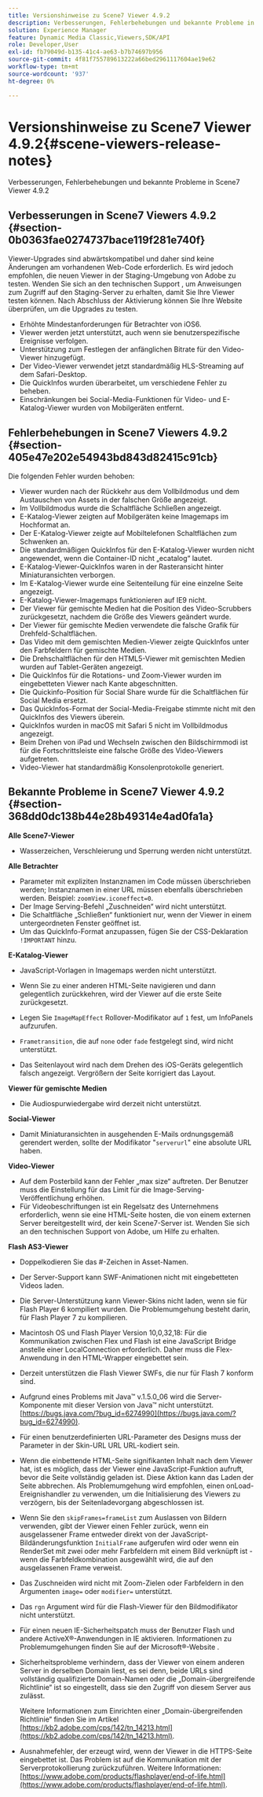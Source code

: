 ```yaml
---
title: Versionshinweise zu Scene7 Viewer 4.9.2
description: Verbesserungen, Fehlerbehebungen und bekannte Probleme in Scene7 Viewer 4.9.2
solution: Experience Manager
feature: Dynamic Media Classic,Viewers,SDK/API
role: Developer,User
exl-id: fb79049d-b135-41c4-ae63-b7b74697b956
source-git-commit: 4f81f755789613222a66bed2961117604ae19e62
workflow-type: tm+mt
source-wordcount: '937'
ht-degree: 0%

---
```


# Versionshinweise zu Scene7 Viewer 4.9.2{#scene-viewers-release-notes}

Verbesserungen, Fehlerbehebungen und bekannte Probleme in Scene7 Viewer 4.9.2

## Verbesserungen in Scene7 Viewers 4.9.2 {#section-0b0363fae0274737bace119f281e740f}

Viewer-Upgrades sind abwärtskompatibel und daher sind keine Änderungen am vorhandenen Web-Code erforderlich. Es wird jedoch empfohlen, die neuen Viewer in der Staging-Umgebung von Adobe zu testen. Wenden Sie sich an den technischen Support , um Anweisungen zum Zugriff auf den Staging-Server zu erhalten, damit Sie Ihre Viewer testen können. Nach Abschluss der Aktivierung können Sie Ihre Website überprüfen, um die Upgrades zu testen.

* Erhöhte Mindestanforderungen für Betrachter von iOS6.
* Viewer werden jetzt unterstützt, auch wenn sie benutzerspezifische Ereignisse verfolgen.
* Unterstützung zum Festlegen der anfänglichen Bitrate für den Video-Viewer hinzugefügt.
* Der Video-Viewer verwendet jetzt standardmäßig HLS-Streaming auf dem Safari-Desktop.
* Die QuickInfos wurden überarbeitet, um verschiedene Fehler zu beheben.
* Einschränkungen bei Social-Media-Funktionen für Video- und E-Katalog-Viewer wurden von Mobilgeräten entfernt.

## Fehlerbehebungen in Scene7 Viewers 4.9.2 {#section-405e47e202e54943bd843d82415c91cb}

Die folgenden Fehler wurden behoben:

* Viewer wurden nach der Rückkehr aus dem Vollbildmodus und dem Austauschen von Assets in der falschen Größe angezeigt.
* Im Vollbildmodus wurde die Schaltfläche Schließen angezeigt.
* E-Katalog-Viewer zeigten auf Mobilgeräten keine Imagemaps im Hochformat an.
* Der E-Katalog-Viewer zeigte auf Mobiltelefonen Schaltflächen zum Schwenken an.
* Die standardmäßigen QuickInfos für den E-Katalog-Viewer wurden nicht angewendet, wenn die Container-ID nicht „ecatalog“ lautet.
* E-Katalog-Viewer-QuickInfos waren in der Rasteransicht hinter Miniaturansichten verborgen.
* Im E-Katalog-Viewer wurde eine Seitenteilung für eine einzelne Seite angezeigt.
* E-Katalog-Viewer-Imagemaps funktionieren auf IE9 nicht.
* Der Viewer für gemischte Medien hat die Position des Video-Scrubbers zurückgesetzt, nachdem die Größe des Viewers geändert wurde.
* Der Viewer für gemischte Medien verwendete die falsche Grafik für Drehfeld-Schaltflächen.
* Das Video mit dem gemischten Medien-Viewer zeigte QuickInfos unter den Farbfeldern für gemischte Medien.
* Die Drehschaltflächen für den HTML5-Viewer mit gemischten Medien wurden auf Tablet-Geräten angezeigt.
* Die QuickInfos für die Rotations- und Zoom-Viewer wurden im eingebetteten Viewer nach Kante abgeschnitten.
* Die Quickinfo-Position für Social Share wurde für die Schaltflächen für Social Media ersetzt.
* Das QuickInfos-Format der Social-Media-Freigabe stimmte nicht mit den QuickInfos des Viewers überein.
* QuickInfos wurden in macOS mit Safari 5 nicht im Vollbildmodus angezeigt.
* Beim Drehen von iPad und Wechseln zwischen den Bildschirmmodi ist für die Fortschrittsleiste eine falsche Größe des Video-Viewers aufgetreten.
* Video-Viewer hat standardmäßig Konsolenprotokolle generiert.

## Bekannte Probleme in Scene7 Viewer 4.9.2 {#section-368dd0dc138b44e28b49314e4ad0fa1a}

**Alle Scene7-Viewer**

* Wasserzeichen, Verschleierung und Sperrung werden nicht unterstützt.

**Alle Betrachter**

* Parameter mit expliziten Instanznamen im Code müssen überschrieben werden; Instanznamen in einer URL müssen ebenfalls überschrieben werden. Beispiel: `zoomView.iconeffect=0`.
* Der Image Serving-Befehl „Zuschneiden“ wird nicht unterstützt.
* Die Schaltfläche „Schließen“ funktioniert nur, wenn der Viewer in einem untergeordneten Fenster geöffnet ist.
* Um das QuickInfo-Format anzupassen, fügen Sie der CSS-Deklaration `!IMPORTANT` hinzu.

**E-Katalog-Viewer**

* JavaScript-Vorlagen in Imagemaps werden nicht unterstützt.
* Wenn Sie zu einer anderen HTML-Seite navigieren und dann gelegentlich zurückkehren, wird der Viewer auf die erste Seite zurückgesetzt.
* Legen Sie `ImageMapEffect` Rollover-Modifikator auf `1` fest, um InfoPanels aufzurufen.

* `Frametransition`, die auf `none` oder `fade` festgelegt sind, wird nicht unterstützt.

* Das Seitenlayout wird nach dem Drehen des iOS-Geräts gelegentlich falsch angezeigt. Vergrößern der Seite korrigiert das Layout.

**Viewer für gemischte Medien**

* Die Audiospurwiedergabe wird derzeit nicht unterstützt.

**Social-Viewer**

* Damit Miniaturansichten in ausgehenden E-Mails ordnungsgemäß gerendert werden, sollte der Modifikator &quot;`serverurl`&quot; eine absolute URL haben.

**Video-Viewer**

* Auf dem Posterbild kann der Fehler „max size“ auftreten. Der Benutzer muss die Einstellung für das Limit für die Image-Serving-Veröffentlichung erhöhen.
* Für Videobeschriftungen ist ein Regelsatz des Unternehmens erforderlich, wenn sie eine HTML-Seite hosten, die von einem externen Server bereitgestellt wird, der kein Scene7-Server ist. Wenden Sie sich an den technischen Support von Adobe, um Hilfe zu erhalten.

**Flash AS3-Viewer**

* Doppelkodieren Sie das #-Zeichen in Asset-Namen.
* Der Server-Support kann SWF-Animationen nicht mit eingebetteten Videos laden.
* Die Server-Unterstützung kann Viewer-Skins nicht laden, wenn sie für Flash Player 6 kompiliert wurden. Die Problemumgehung besteht darin, für Flash Player 7 zu kompilieren.
* Macintosh OS und Flash Player Version 10,0,32,18: Für die Kommunikation zwischen Flex und Flash ist eine JavaScript Bridge anstelle einer LocalConnection erforderlich. Daher muss die Flex-Anwendung in den HTML-Wrapper eingebettet sein.
* Derzeit unterstützen die Flash Viewer SWFs, die nur für Flash 7 konform sind.
* Aufgrund eines Problems mit Java™ v.1.5.0_06 wird die Server-Komponente mit dieser Version von Java™ nicht unterstützt. [https://bugs.java.com/?bug_id=6274990](https://bugs.java.com/?bug_id=6274990).
* Für einen benutzerdefinierten URL-Parameter des Designs muss der Parameter in der Skin-URL URL URL-kodiert sein.
* Wenn die einbettende HTML-Seite signifikanten Inhalt nach dem Viewer hat, ist es möglich, dass der Viewer eine JavaScript-Funktion aufruft, bevor die Seite vollständig geladen ist. Diese Aktion kann das Laden der Seite abbrechen. Als Problemumgehung wird empfohlen, einen onLoad-Ereignishandler zu verwenden, um die Initialisierung des Viewers zu verzögern, bis der Seitenladevorgang abgeschlossen ist.
* Wenn Sie den `skipFrames=frameList` zum Auslassen von Bildern verwenden, gibt der Viewer einen Fehler zurück, wenn ein ausgelassener Frame entweder direkt von der JavaScript-Bildänderungsfunktion `InitialFrame` aufgerufen wird oder wenn ein RenderSet mit zwei oder mehr Farbfeldern mit einem Bild verknüpft ist - wenn die Farbfeldkombination ausgewählt wird, die auf den ausgelassenen Frame verweist.

* Das Zuschneiden wird nicht mit Zoom-Zielen oder Farbfeldern in den Argumenten `image=` oder `modifier=` unterstützt.

* Das `rgn` Argument wird für die Flash-Viewer für den Bildmodifikator nicht unterstützt.
* Für einen neuen IE-Sicherheitspatch muss der Benutzer Flash und andere ActiveX®-Anwendungen in IE aktivieren. Informationen zu Problemumgehungen finden Sie auf der Microsoft®-Website .
* Sicherheitsprobleme verhindern, dass der Viewer von einem anderen Server in derselben Domain liest, es sei denn, beide URLs sind vollständig qualifizierte Domain-Namen oder die „Domain-übergreifende Richtlinie“ ist so eingestellt, dass sie den Zugriff von diesem Server aus zulässt.


  Weitere Informationen zum Einrichten einer „Domain-übergreifenden Richtlinie“ finden Sie im Artikel [https://kb2.adobe.com/cps/142/tn_14213.html](https://kb2.adobe.com/cps/142/tn_14213.html).

* Ausnahmefehler, der erzeugt wird, wenn der Viewer in die HTTPS-Seite eingebettet ist. Das Problem ist auf die Kommunikation mit der Serverprotokollierung zurückzuführen. Weitere Informationen: [https://www.adobe.com/products/flashplayer/end-of-life.html](https://www.adobe.com/products/flashplayer/end-of-life.html).
